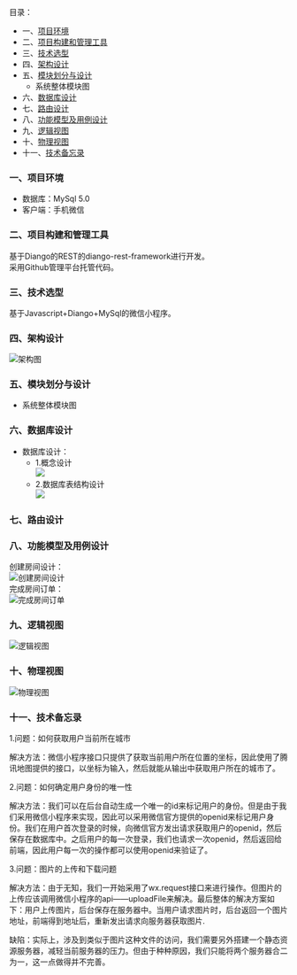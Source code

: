 目录：    
- 一、[项目环境](#1)    
- 二、[项目构建和管理工具](#2)    
- 三、[技术选型](#3)    
- 四、[架构设计](#4)   
- 五、[模块划分与设计](#5)    
  - 系统整体模块图    
- 六、[数据库设计](#6)     
- 七、[路由设计](#7)    
- 八、[功能模型及用例设计](#8)    
- 九、[逻辑视图](#9)    
- 十、[物理视图](#10)    
- 十一、[技术备忘录](#11)    
    


### <h3 id="1">一、项目环境</h3>    
  - 数据库：MySql 5.0
  - 客户端：手机微信
### <h3 id="2">二、项目构建和管理工具</h3>    
基于Diango的REST的diango-rest-framework进行开发。    
采用Github管理平台托管代码。
### <h3 id="3">三、技术选型</h3>    
基于Javascript+Diango+MySql的微信小程序。
### <h3 id="4">四、架构设计</h3>    
![架构图](架构图.png)
### <h3 id="5">五、模块划分与设计</h3>    
  - 系统整体模块图    
### <h3 id="6">六、数据库设计</h3>    
  - 数据库设计：    
    - 1.概念设计    
    ![](course-SDP/conceptModel.PNG)
    - 2.数据库表结构设计   
    ![](course-SDP/datebaseModel.PNG) 
### <h3 id="7">七、路由设计</h3>    
### <h3 id="8">八、功能模型及用例设计</h3>    
创建房间设计：    
![创建房间设计](course-SDP/createRoomSequence.PNG)    
完成房间订单：    
![完成房间订单](course-SDP/功能模型2.png)
### <h3 id="9">九、逻辑视图</h3>    
![逻辑视图](逻辑视图.png)
### <h3 id="10">十、物理视图</h3>
![物理视图](物理视图.png)
### <h3 id="11">十一、技术备忘录</h3>    
1.问题：如何获取用户当前所在城市
  
  解决方法：微信小程序接口只提供了获取当前用户所在位置的坐标，因此使用了腾讯地图提供的接口，以坐标为输入，然后就能从输出中获取用户所在的城市了。


2.问题：如何确定用户身份的唯一性
  
  解决方法：我们可以在后台自动生成一个唯一的id来标记用户的身份。但是由于我们采用微信小程序来实现，因此可以采用微信官方提供的openid来标记用户身份。我们在用户首次登录的时候，向微信官方发出请求获取用户的openid，然后保存在数据库中。之后用户的每一次登录，我们也请求一次openid，然后返回给前端，因此用户每一次的操作都可以使用openid来验证了。


3.问题：图片的上传和下载问题

  解决方法：由于无知，我们一开始采用了wx.request接口来进行操作。但图片的上传应该调用微信小程序的api——uploadFile来解决。最后整体的解决方案如下：用户上传图片，后台保存在服务器中。当用户请求图片时，后台返回一个图片地址，前端得到地址后，重新发出请求向服务器获取图片.
  
  缺陷：实际上，涉及到类似于图片这种文件的访问，我们需要另外搭建一个静态资源服务器，减轻当前服务器的压力。但由于种种原因，我们只能将两个服务器合二为一，这一点做得并不完善。
